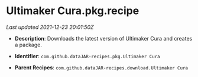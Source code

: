 # Ultimaker Cura.pkg.recipe

_Last updated 2021-12-23 20:01:50Z_

- **Description**: Downloads the latest version of Ultimaker Cura and creates a package.

- **Identifier**: `com.github.dataJAR-recipes.pkg.Ultimaker Cura`

- **Parent Recipes**: `com.github.dataJAR-recipes.download.Ultimaker Cura`
